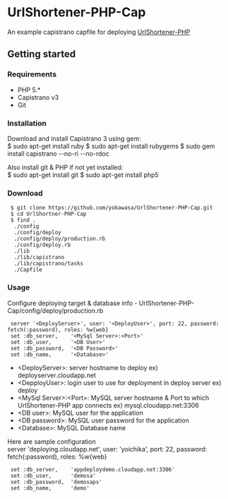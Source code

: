 # UrlShortener-PHP-Cap
An example capistrano capfile for deploying [UrlShortener-PHP](https://github.com/yokawasa/UrlShortener-PHP)

## Getting started
### Requirements
- PHP 5.*
- Capistrano v3
- Git

### Installation 
Download and install Capistrano 3 using gem:  
     $ sudo apt-get install ruby
     $ sudo apt-get install rubygems
     $ sudo gem install capistrano --no-ri --no-rdoc

Also install git & PHP if not yet installed:  
     $ sudo apt-get install git
     $ sudo apt-get install php5

### Download
     $ git clone https://github.com/yokawasa/UrlShortener-PHP-Cap.git
     $ cd UrlShortner-PHP-Cap
     $ find .
      ./config
      ./config/deploy
      ./config/deploy/production.rb
      ./config/deploy.rb
      ./lib
      ./lib/capistrano
      ./lib/capistrano/tasks
      ./Capfile

### Usage
Configure deploying target & database info - UrlShortener-PHP-Cap/config/deploy/production.rb  

     server '<DeployServer>', user: '<DeployUser>', port: 22, password: fetch(:password), roles: %w{web}
     set :db_server,    '<MySql Server>:<Port>'
     set :db_user,      '<DB User>'
     set :db_password,  '<DB Password>'
     set :db_name,      '<Database>'

- \<DeployServer\>: server hostname to deploy  ex) deployserver.cloudapp.net
- \<DepployUser\>: login user to use for deployment in deploy server  ex) deploy
- \<MySql Server\>:\<Port\>: MySQL server hostname & Port to which UrlShortener-PHP app connects ex) mysql.cloudapp.net:3306
- \<DB user\>:   MySQL user for the application
- \<DB password\>:   MySQL user password for the application
- \<Database\>:   MySQL Database name

Here are sample configuration  
     server 'deploying.cloudapp.net', user: 'yoichika', port: 22, password: fetch(:password), roles: %w{web}
       
     set :db_server,    'appdeploydemo.cloudapp.net:3306'
     set :db_user,      'demosa'
     set :db_password,  'demosaps'
     set :db_name,      'demo'

